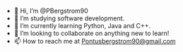 - 👋 Hi, I’m @PBergstrom90
- 👀 I’m studying software development.
- 🌱 I’m currently learning Python, Java and C++.
- 💞️ I’m looking to collaborate on anything new to learn!
- 📫 How to reach me at Pontusbergstrom90@gmail.com

<!---
PBergstrom90/PBergstrom90 is a ✨ special ✨ repository because its `README.md` (this file) appears on your GitHub profile.
You can click the Preview link to take a look at your changes.
--->

